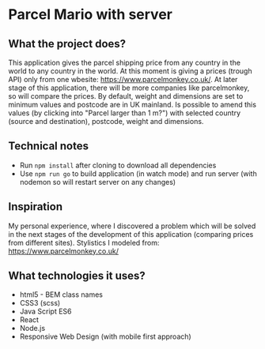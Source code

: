 # Parcel Mario with server

## What the project does?

This application gives the parcel shipping price from any country in the world to any country in the world. At this moment is giving a prices (trough API) only from one wbesite: https://www.parcelmonkey.co.uk/. At later stage of this application, there will be more companies like parcelmonkey, so will compare the prices.
By default, weight and dimensions are set to minimum values and postcode are in UK mainland. Is possible to amend this values (by clicking into "Parcel larger than 1 m?") with selected country (source and destination), postcode, weight and dimensions.

## Technical notes

- Run `npm install` after cloning to download all dependencies
- Use `npm run go` to build application (in watch mode) and run server (with nodemon so will restart server on any changes)

## Inspiration

My personal experience, where I discovered a problem which will be solved in the next stages of the development of this application (comparing prices from different sites). Stylistics I modeled from: https://www.parcelmonkey.co.uk/

## What technologies it uses?

- html5 - BEM class names
- CSS3 (scss)
- Java Script ES6
- React
- Node.js
- Responsive Web Design (with mobile first approach)
